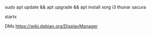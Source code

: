 sudo apt update && apt upgrade && apt install xorg i3 thunar sacura

startx

DMs https://wiki.debian.org/DisplayManager
